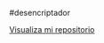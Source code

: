 #desencriptador

<a href="https://gcastillo1901.github.io/desencriptador/">Visualiza mi repositorio</a>
